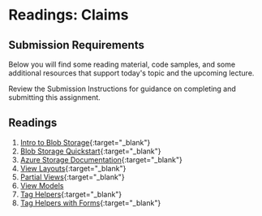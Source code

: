 # Readings: Claims

## Submission Requirements

Below you will find some reading material, code samples, and some additional resources that support today's topic and the upcoming lecture.

Review the Submission Instructions for guidance on completing and submitting this assignment.

## Readings

1. [Intro to Blob Storage](https://docs.microsoft.com/en-us/azure/storage/blobs/storage-blobs-introduction){:target="_blank"}
1. [Blob Storage Quickstart](https://docs.microsoft.com/en-us/azure/storage/blobs/storage-quickstart-blobs-dotnet?tabs=windows){:target="_blank"}
1. [Azure Storage Documentation](https://docs.microsoft.com/en-us/azure/storage/){:target="_blank"}
1. [View Layouts](https://docs.microsoft.com/en-us/aspnet/core/mvc/views/layout?view=aspnetcore-2.1){:target="_blank"}
1. [Partial Views](https://docs.microsoft.com/en-us/aspnet/core/mvc/views/partial?view=aspnetcore-2.1){:target="_blank"}
1. [View Models](https://docs.microsoft.com/en-us/aspnet/core/mvc/views/overview?view=aspnetcore-2.2)
1. [Tag Helpers](https://docs.microsoft.com/en-us/aspnet/core/mvc/views/tag-helpers/intro?view=aspnetcore-2.1){:target="_blank"} 
1. [Tag Helpers with Forms](https://docs.microsoft.com/en-us/aspnet/core/mvc/views/working-with-forms?view=aspnetcore-2.1){:target="_blank"} 
